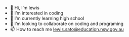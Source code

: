 - 👋 Hi, I’m lewis
- 👀 I’m interested in coding
- 🌱 I’m currently learning high school
- 💞️ I’m looking to collaborate on coding and programing
- 📫 How to reach me lewis.sato@education.nsw.gov.au

<!---
maru4416/maru4416 is a ✨ special ✨ repository because its `README.md` (this file) appears on your GitHub profile.
You can click the Preview link to take a look at your changes.
--->
